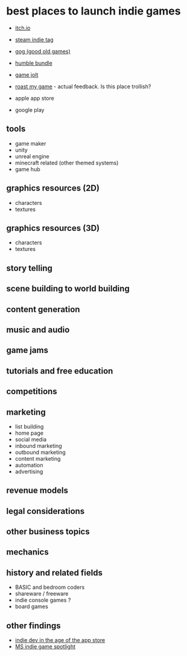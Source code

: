 ﻿# best places to launch indie games

- [itch.io](https://itch.io/)
- [steam indie tag](https://store.steampowered.com/tags/en/Indie/)
- [gog (good old games)](https://www.gog.com/games?page=1&sort=popularity&category=indie)
- [humble bundle](https://humblebundle.com)
- [game jolt](https://gamejolt.com/)
- [roast my game](https://roastmygame.com/) - actual feedback. Is this place trollish?

- apple app store
- google play


## tools

- game maker
- unity
- unreal engine
- minecraft related (other themed systems)
- game hub

## graphics resources (2D)

- characters
- textures

## graphics resources (3D)

- characters
- textures



## story telling


## scene building to world building



## content generation


## music and audio




## game jams


## tutorials and free education


## competitions


## marketing

- list building
- home page
- social media
- inbound marketing
- outbound marketing
- content marketing
- automation
- advertising


## revenue models


## legal considerations


## other business topics




## mechanics

## history and related fields

- BASIC and bedroom coders
- shareware / freeware
- indie console games ?
- board games


## other findings

- [indie dev in the age of the app store](https://www.imore.com/indie-developers-age-app-store)
- [MS indie game spotlight](https://www.microsoft.com/en-us/store/collections/indiegamespotlight)